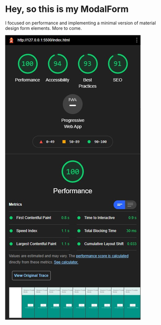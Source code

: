 # Hey, so this is my ModalForm

I focused on performance and implementing a minimal version of material design form elements. More to come.

![Alt text](/LightHouse.jpg "Recent lighthouse score")
